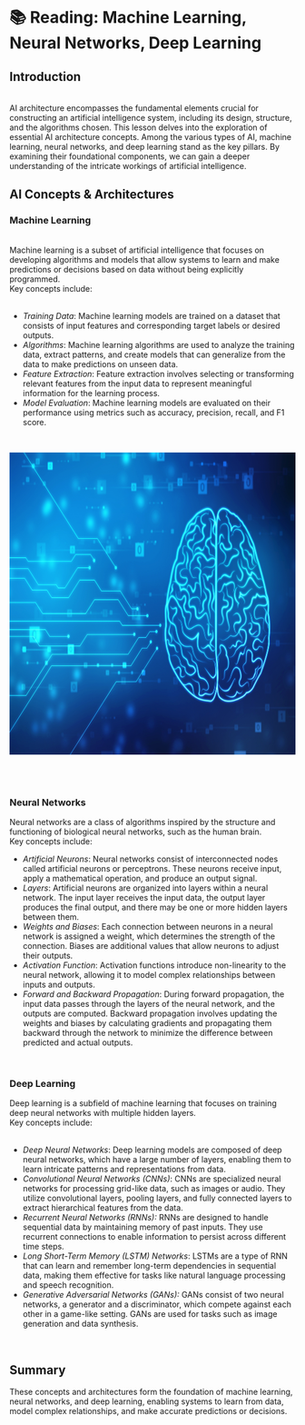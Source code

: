 # 📚 Reading:  Machine Learning, Neural Networks, Deep Learning

<div>
    <h2><span>Introduction</span></h2>
    <br>
    <div><span>AI architecture encompasses the fundamental elements crucial for constructing an artificial intelligence system, including its design, structure, and the algorithms chosen. This lesson delves into the exploration of essential AI architecture concepts. Among the various types of AI, machine learning, neural networks, and deep learning stand as the key pillars. By examining their foundational components, we can gain a deeper understanding of the intricate workings of artificial intelligence.</span></div>
    <div>
        <div>
            <div>
                <h2><span>AI Concepts &amp; Architectures</span></h2>
                <div>
                    <h3><span>Machine Learning</span></h3>
                    <br>
                    <div><span>Machine learning is a subset of artificial intelligence that focuses on developing algorithms and models that allow systems to learn and make predictions or decisions based on data without being explicitly programmed.</span></div>
                    <div><span>Key concepts include:</span></div>
                    <br>
                    <ul>
                        <li><span><em>Training Data</em></span><span>: Machine learning models are trained on a dataset that consists </span><span>of input features and corresponding target labels or desired outputs.</span></li>
                        <li><em>Algorithms</em><span>: Machine learning algorithms are used to analyze the training data, extract patterns, and create models that can generalize from the data to make predictions on unseen data.</span></li>
                        <li><span><em>Feature Extraction</em></span><span>: Feature extraction involves selecting or transforming relevant features from the input data to represent meaningful information for the learning process.</span></li>
                        <li><em>Model Evaluation</em><span>: Machine learning models are evaluated on their performance using metrics such as accuracy, precision, recall, and F1 score.</span></li>
                    </ul>
                    <p>&nbsp;</p>
                    <p style="text-align: center;"><img src="https://github.com/learn-co-curriculum/ai-course-ai-accelerator-reading-machine-learning-neural-networks-deep-learning/blob/main/computer_brain.png" alt="" width="796" height="532" data-api-endpoint="https://learning.flatironschool.com/api/v1/courses/6995/files/4132228" data-api-returntype="File">&nbsp;</p>
                    <p>&nbsp;</p>
                    <div>
                        <h3><span>Neural Networks</span></h3>
                        <div><span>Neural networks are a class of algorithms inspired by the structure and functioning of biological neural networks, such as the human brain.</span></div>
                        <div><span>Key concepts include:</span></div>
                        <ul>
                            <li><em>Artificial Neurons</em><span>: Neural networks consist of interconnected nodes called artificial neurons or perceptrons. These neurons receive input, apply a mathematical operation, and produce an output signal.</span></li>
                            <li><span><em>Layers</em>:</span><span>&nbsp;Artificial neurons are organized into layers within a neural network. The input layer receives the input data, the output layer produces the final output, and there may be one or more hidden layers between them.</span></li>
                            <li><em>Weights and Biases</em><span>: Each connection between neurons in a neural network is assigned a weight, which determines the strength of the connection. Biases are additional values that allow neurons to adjust their outputs.</span></li>
                            <li><em>Activation Function</em><span>: Activation functions introduce non-linearity to the neural network, allowing it to model complex relationships between inputs and outputs.</span></li>
                            <li><em>Forward and Backward Propagation</em><span>: During forward propagation, the input data passes through the layers of the neural network, and the outputs are computed. Backward propagation involves updating the weights and biases by calculating gradients and propagating them backward through the network to minimize the difference between predicted and actual outputs.</span></li>
                        </ul>
                        <p>&nbsp;</p>
                        <div>
                            <h3><span>Deep Learning</span></h3>
                            <div><span>Deep learning is a subfield of machine learning that focuses on training deep neural networks with multiple hidden layers.</span></div>
                            <div><span>Key concepts include:</span></div>
                            <br>
                            <ul>
                                <li><em>Deep Neural Networks</em><span>: Deep learning models are composed of deep neural networks, which have a large number of layers, enabling them to learn intricate patterns and representations from data.</span></li>
                                <li><em>Convolutional Neural Networks (CNNs)</em><span>: CNNs are specialized neural networks for processing grid-like data, such as images or audio. They utilize convolutional layers, pooling layers, and fully connected layers to extract hierarchical features from the data.</span></li>
                                <li><em>Recurrent Neural Networks (RNNs)</em><span><em>:</em> RNNs are designed to handle sequential data by maintaining memory of past inputs. They use recurrent connections to enable information to persist across different time steps.</span></li>
                                <li><em>Long Short-Term Memory (LSTM) Networks</em><span>: LSTMs are a type of RNN that can learn and remember long-term dependencies in sequential data, making them effective for tasks like natural language processing and speech recognition.</span></li>
                                <li><em>Generative Adversarial Networks (GANs)</em><span><em>:</em> GANs consist of two neural networks, a generator and a discriminator, which compete against each other in a game-like setting. GANs are used for tasks such as image generation and data synthesis.</span></li>
                            </ul>
                            <p>&nbsp;</p>
                            <h2>Summary</h2>
                            <div>
                                <div><span>These concepts and architectures form the foundation of machine learning, neural networks, and deep learning, enabling systems to learn from data, model complex relationships, and make accurate predictions or decisions.</span></div>
                            </div>
                        </div>
                    </div>
                </div>
            </div>
        </div>
    </div>
</div>
